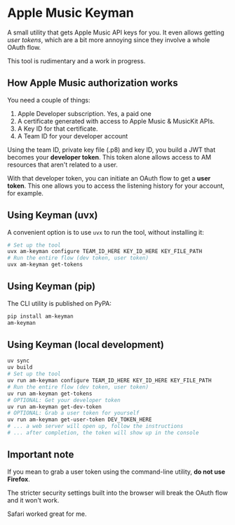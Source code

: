 # Apple Music Keyman

A small utility that gets Apple Music API keys for you. It even allows getting *user tokens*, which are a bit more annoying since they involve a whole OAuth flow.

This tool is rudimentary and a work in progress.

## How Apple Music authorization works

You need a couple of things:

1. Apple Developer subscription. Yes, a paid one
2. A certificate generated with access to Apple Music & MusicKit APIs.
3. A Key ID for that certificate.
4. A Team ID for your developer account

Using the team ID, private key file (.p8) and key ID, you build a JWT that becomes your **developer token**. This token alone allows access to AM resources that aren't related to a user.

With that developer token, you can initiate an OAuth flow to get a **user token**. This one allows you to access the listening history for your account, for example.

## Using Keyman (uvx)

A convenient option is to use `uvx` to run the tool, without installing it:

```bash
# Set up the tool
uvx am-keyman configure TEAM_ID_HERE KEY_ID_HERE KEY_FILE_PATH
# Run the entire flow (dev token, user token)
uvx am-keyman get-tokens
```

## Using Keyman (pip)

The CLI utility is published on PyPA:

```bash
pip install am-keyman
am-keyman
```

## Using Keyman (local development)

```bash
uv sync
uv build
# Set up the tool
uv run am-keyman configure TEAM_ID_HERE KEY_ID_HERE KEY_FILE_PATH
# Run the entire flow (dev token, user token)
uv run am-keyman get-tokens
# OPTIONAL: Get your developer token 
uv run am-keyman get-dev-token 
# OPTIONAL: Grab a user token for yourself
uv run am-keyman get-user-token DEV_TOKEN_HERE
# ... a web server will open up, follow the instructions
# ... after completion, the token will show up in the console
```

## Important note

If you mean to grab a user token using the command-line utility, **do not use Firefox**.

The stricter security settings built into the browser will break the OAuth flow and it won't work.

Safari worked great for me.
